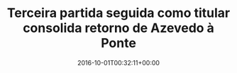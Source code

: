 ---
layout: post
title: "Terceira partida seguida como titular consolida retorno de Azevedo à Ponte "
date: 2016-10-01T00:32:11+00:00
external_link: "http://globoesporte.globo.com/sp/campinas-e-regiao/futebol/times/ponte-preta/noticia/2016/09/terceira-partida-seguida-como-titular-consolida-retorno-de-azevedo-ponte.html"
categories: news globo.com
---